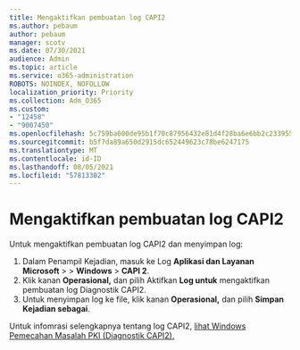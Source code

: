 ```yaml
---
title: Mengaktifkan pembuatan log CAPI2
ms.author: pebaum
author: pebaum
manager: scotv
ms.date: 07/30/2021
audience: Admin
ms.topic: article
ms.service: o365-administration
ROBOTS: NOINDEX, NOFOLLOW
localization_priority: Priority
ms.collection: Adm_O365
ms.custom:
- "12458"
- "9007450"
ms.openlocfilehash: 5c759ba600de95b1f70c87956432e81d4f28ba6e6bb2c2339557676bc18f61af
ms.sourcegitcommit: b5f7da89a650d2915dc652449623c78be6247175
ms.translationtype: MT
ms.contentlocale: id-ID
ms.lasthandoff: 08/05/2021
ms.locfileid: "57813302"
---
```

# <a name="enable-capi2-logging"></a>Mengaktifkan pembuatan log CAPI2

Untuk mengaktifkan pembuatan log CAPI2 dan menyimpan log:

1. Dalam Penampil Kejadian, masuk ke Log **Aplikasi dan Layanan Microsoft**  >    >  **Windows**  >  **CAPI 2**.
2. Klik kanan **Operasional,** dan pilih Aktifkan **Log untuk** mengaktifkan pembuatan log Diagnostik CAPI2.
3. Untuk menyimpan log ke file, klik kanan **Operasional,** dan pilih **Simpan Kejadian sebagai**.

Untuk infomrasi selengkapnya tentang log CAPI2, [lihat Windows Pemecahan Masalah PKI (Diagnostik CAPI2).](https://social.technet.microsoft.com/wiki/contents/articles/242.windows-pki-troubleshooting-capi2-diagnostics.aspx)